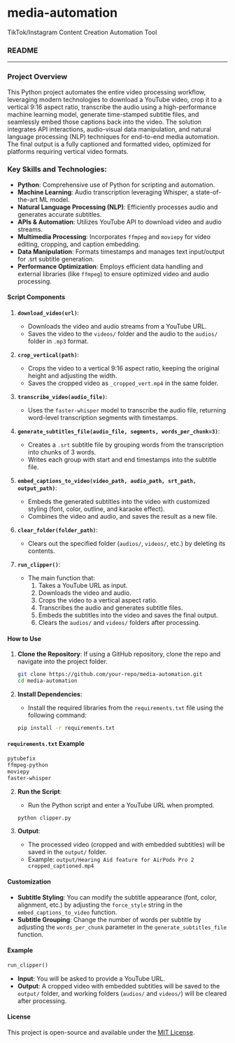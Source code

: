 # media-automation
TikTok/Instagram Content Creation Automation Tool

### README
---
### Project Overview 

This Python project automates the entire video processing workflow, leveraging modern technologies to download a YouTube video, crop it to a vertical 9:16 aspect ratio, transcribe the audio using a high-performance machine learning model, generate time-stamped subtitle files, and seamlessly embed those captions back into the video. The solution integrates API interactions, audio-visual data manipulation, and natural language processing (NLP) techniques for end-to-end media automation. The final output is a fully captioned and formatted video, optimized for platforms requiring vertical video formats.

### Key Skills and Technologies:
- **Python**: Comprehensive use of Python for scripting and automation.
- **Machine Learning**: Audio transcription leveraging Whisper, a state-of-the-art ML model.
- **Natural Language Processing (NLP)**: Efficiently processes audio and generates accurate subtitles.
- **APIs & Automation**: Utilizes YouTube API to download video and audio streams.
- **Multimedia Processing**: Incorporates `ffmpeg` and `moviepy` for video editing, cropping, and caption embedding.
- **Data Manipulation**: Formats timestamps and manages text input/output for .srt subtitle generation.
- **Performance Optimization**: Employs efficient data handling and external libraries (like `ffmpeg`) to ensure optimized video and audio processing.

#### Script Components

1. **`download_video(url)`**:
   - Downloads the video and audio streams from a YouTube URL.
   - Saves the video to the `videos/` folder and the audio to the `audios/` folder in `.mp3` format.

2. **`crop_vertical(path)`**:
   - Crops the video to a vertical 9:16 aspect ratio, keeping the original height and adjusting the width.
   - Saves the cropped video as `_cropped_vert.mp4` in the same folder.

3. **`transcribe_video(audio_file)`**:
   - Uses the `faster-whisper` model to transcribe the audio file, returning word-level transcription segments with timestamps.

4. **`generate_subtitles_file(audio_file, segments, words_per_chunk=3)`**:
   - Creates a `.srt` subtitle file by grouping words from the transcription into chunks of 3 words.
   - Writes each group with start and end timestamps into the subtitle file.

5. **`embed_captions_to_video(video_path, audio_path, srt_path, output_path)`**:
   - Embeds the generated subtitles into the video with customized styling (font, color, outline, and karaoke effect).
   - Combines the video and audio, and saves the result as a new file.

6. **`clear_folder(folder_path)`**:
   - Clears out the specified folder (`audios/`, `videos/`, etc.) by deleting its contents.

7. **`run_clipper()`**:
   - The main function that:
     1. Takes a YouTube URL as input.
     2. Downloads the video and audio.
     3. Crops the video to a vertical aspect ratio.
     4. Transcribes the audio and generates subtitle files.
     5. Embeds the subtitles into the video and saves the final output.
     6. Clears the `audios/` and `videos/` folders after processing.

#### How to Use

1. **Clone the Repository**: 
   If using a GitHub repository, clone the repo and navigate into the project folder.
   ```bash
   git clone https://github.com/your-repo/media-automation.git
   cd media-automation
   ```
2. **Install Dependencies**:
   - Install the required libraries from the `requirements.txt` file using the following command:

   ```bash
   pip install -r requirements.txt
   ```

#### `requirements.txt` Example

```txt
pytubefix
ffmpeg-python
moviepy
faster-whisper
```

2. **Run the Script**:
   - Run the Python script and enter a YouTube URL when prompted.
   ```bash
   python clipper.py
   ```

3. **Output**:
   - The processed video (cropped and with embedded subtitles) will be saved in the `output/` folder.
   - Example: `output/Hearing Aid feature for AirPods Pro 2 cropped_captioned.mp4`

#### Customization

- **Subtitle Styling**: You can modify the subtitle appearance (font, color, alignment, etc.) by adjusting the `force_style` string in the `embed_captions_to_video` function.
- **Subtitle Grouping**: Change the number of words per subtitle by adjusting the `words_per_chunk` parameter in the `generate_subtitles_file` function.

#### Example

```python
run_clipper()
```

- **Input**: You will be asked to provide a YouTube URL.
- **Output**: A cropped video with embedded subtitles will be saved to the `output/` folder, and working folders (`audios/` and `videos/`) will be cleared after processing.

#### License

This project is open-source and available under the [MIT License](LICENSE).


